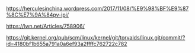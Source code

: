 https://herculesinchina.wordpress.com/2017/11/08/%E9%98%BF%E9%87%8C%E7%9A%84pv-ipi/

https://lwn.net/Articles/758906/

https://git.kernel.org/pub/scm/linux/kernel/git/torvalds/linux.git/commit/?id=4180bf1b655a791a0a6ef93a2ffffc762722c782